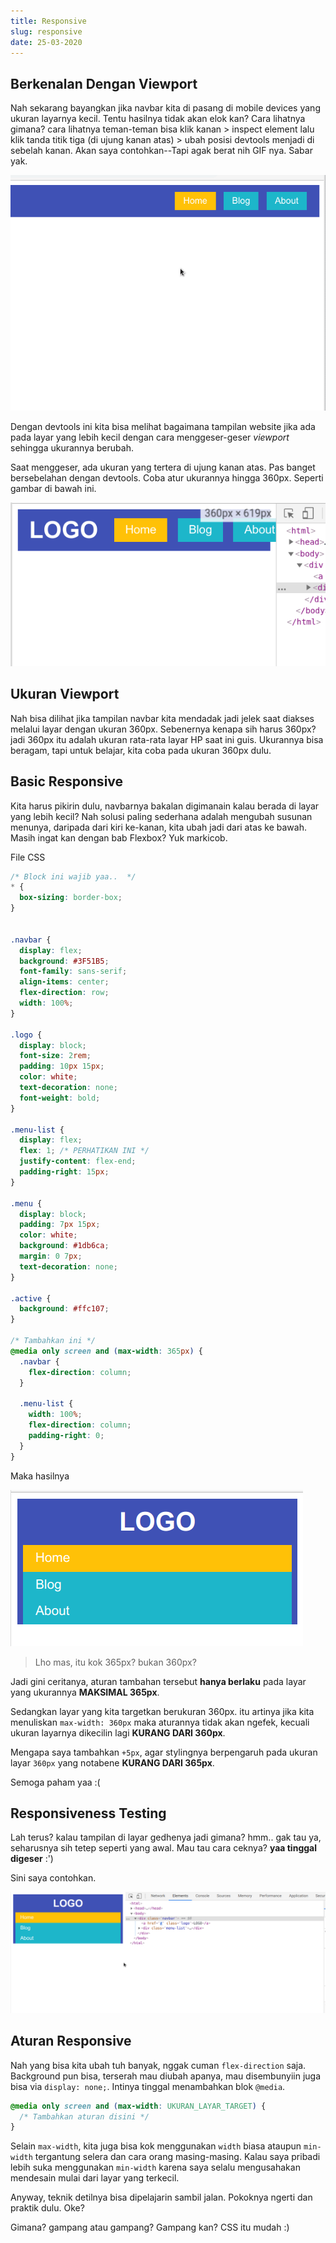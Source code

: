 ```yaml
---
title: Responsive
slug: responsive
date: 25-03-2020
---
```


## Berkenalan Dengan Viewport

Nah sekarang bayangkan jika navbar kita di pasang di mobile devices yang ukuran layarnya kecil. Tentu hasilnya tidak akan elok kan? Cara lihatnya gimana? cara lihatnya teman-teman bisa klik kanan > inspect element lalu klik tanda titik tiga (di ujung kanan atas) > ubah posisi devtools menjadi di sebelah kanan. Akan saya contohkan--Tapi agak berat nih GIF nya. Sabar yak.

![Cara mensimulasikan tampilan di HP](./images/responsive-inspector.gif)

Dengan devtools ini kita bisa melihat bagaimana tampilan website jika ada pada layar yang lebih kecil dengan cara menggeser-geser *viewport*  sehingga ukurannya berubah.

Saat menggeser, ada ukuran yang tertera di ujung kanan atas. Pas banget bersebelahan dengan devtools. Coba atur ukurannya hingga 360px. Seperti gambar di bawah ini.

![Ubah ukuran viewport hingga 360px](./images/viewport-360.png)

## Ukuran Viewport

Nah bisa dilihat jika tampilan navbar kita mendadak jadi jelek saat diakses melalui layar dengan ukuran 360px. Sebenernya kenapa sih harus 360px? jadi 360px itu adalah ukuran rata-rata layar HP saat ini guis. Ukurannya bisa beragam, tapi untuk belajar, kita coba pada ukuran 360px dulu.

## Basic Responsive

Kita harus pikirin dulu, navbarnya bakalan digimanain kalau berada di layar yang lebih kecil? Nah solusi paling sederhana adalah mengubah susunan menunya, daripada dari kiri ke-kanan, kita ubah jadi dari atas ke bawah. Masih ingat kan dengan bab Flexbox? Yuk markicob.

File CSS

```css
/* Block ini wajib yaa..  */
* {
  box-sizing: border-box;
}


.navbar {
  display: flex;
  background: #3F51B5;
  font-family: sans-serif;
  align-items: center;
  flex-direction: row;
  width: 100%;
}

.logo {
  display: block;
  font-size: 2rem;
  padding: 10px 15px;
  color: white;
  text-decoration: none;
  font-weight: bold;
}

.menu-list {
  display: flex;
  flex: 1; /* PERHATIKAN INI */
  justify-content: flex-end;
  padding-right: 15px;
}

.menu {
  display: block;
  padding: 7px 15px;
  color: white;
  background: #1db6ca;
  margin: 0 7px;
  text-decoration: none;
}

.active {
  background: #ffc107;
}

/* Tambahkan ini */
@media only screen and (max-width: 365px) {
  .navbar {
    flex-direction: column;
  }  

  .menu-list {
    width: 100%;
    flex-direction: column;
    padding-right: 0;
  }
}
```

Maka hasilnya

![Basic Responsive](./images/basic-responsive.png)

> Lho mas, itu kok 365px? bukan 360px?

Jadi gini ceritanya, aturan tambahan tersebut **hanya berlaku** pada layar yang ukurannya **MAKSIMAL 365px**. 

Sedangkan layar yang kita targetkan berukuran 360px. itu artinya jika kita menuliskan `max-width: 360px` maka aturannya tidak akan ngefek, kecuali ukuran layarnya dikecilin lagi **KURANG DARI 360px**. 

Mengapa saya tambahkan `+5px`, agar stylingnya berpengaruh pada ukuran layar `360px` yang notabene **KURANG DARI 365px**.

Semoga paham yaa :(

## Responsiveness Testing

Lah terus? kalau tampilan di layar gedhenya jadi gimana? hmm.. gak tau ya, seharusnya sih tetep seperti yang awal. Mau tau cara ceknya? **yaa tinggal digeser** :')

Sini saya contohkan.

![Mengetes responsiveness](./images/responsiveness-testing.gif)


## Aturan Responsive

Nah yang bisa kita ubah tuh banyak, nggak cuman `flex-direction` saja. Background pun bisa, terserah mau diubah apanya, mau disembunyiin juga bisa via `display: none;`. Intinya tinggal menambahkan blok `@media`.

```css
@media only screen and (max-width: UKURAN_LAYAR_TARGET) {
  /* Tambahkan aturan disini */
}
```

Selain `max-width`, kita juga bisa kok menggunakan `width` biasa ataupun `min-width` tergantung selera dan cara orang masing-masing. Kalau saya pribadi lebih suka menggunakan `min-width` karena saya selalu mengusahakan mendesain mulai dari layar yang terkecil.

Anyway, teknik detilnya bisa dipelajarin sambil jalan. Pokoknya ngerti dan praktik dulu. Oke?

Gimana? gampang atau gampang? Gampang kan? CSS itu mudah :)
